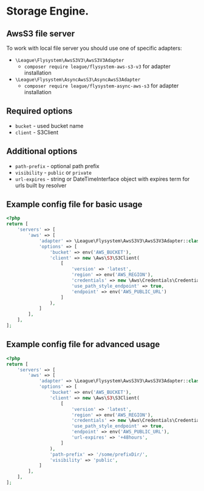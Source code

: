 Storage Engine. 
========

AwsS3 file server
-------
To work with local file server you should use one of specific adapters:
- `\League\Flysystem\AwsS3V3\AwsS3V3Adapter`
  * `composer require league/flysystem-aws-s3-v3` for adapter installation
- `\League\Flysystem\AsyncAwsS3\AsyncAwsS3Adapter`
  * `composer require league/flysystem-async-aws-s3` for adapter installation

## Required options
- `bucket` - used bucket name
- `client` - S3Client 

## Additional options
- `path-prefix` - optional path prefix
- `visibility` - `public` or `private`
- `url-expires` - string or DateTimeInterface object with expires term for urls built by resolver

## Example config file for basic usage
```php
<?php
return [
    'servers' => [
        'aws' => [
            'adapter' => \League\Flysystem\AwsS3V3\AwsS3V3Adapter::class,
            'options' => [
                'bucket' => env('AWS_BUCKET'),
                'client' => new \Aws\S3\S3Client(
                    [
                        'version' => 'latest',
                        'region' => env('AWS_REGION'),
                        'credentials' => new \Aws\Credentials\Credentials(env('AWS_KEY'), env('AWS_SECRET')),
                        'use_path_style_endpoint' => true,
                        'endpoint' => env('AWS_PUBLIC_URL')
                    ]
                ), 
            ]
        ],
    ],
];
```

## Example config file for advanced usage
```php
<?php
return [
    'servers' => [
        'aws' => [
            'adapter' => \League\Flysystem\AwsS3V3\AwsS3V3Adapter::class,
            'options' => [
                'bucket' => env('AWS_BUCKET'),
                'client' => new \Aws\S3\S3Client(
                    [
                        'version' => 'latest',
                        'region' => env('AWS_REGION'),
                        'credentials' => new \Aws\Credentials\Credentials(env('AWS_KEY'), env('AWS_SECRET')),
                        'use_path_style_endpoint' => true,
                        'endpoint' => env('AWS_PUBLIC_URL'),
                        'url-expires' => '+48hours',
                    ]
                ),
                'path-prefix' => '/some/prefixDir/',
                'visibility' => 'public',
            ]
        ],
    ],
];
```
